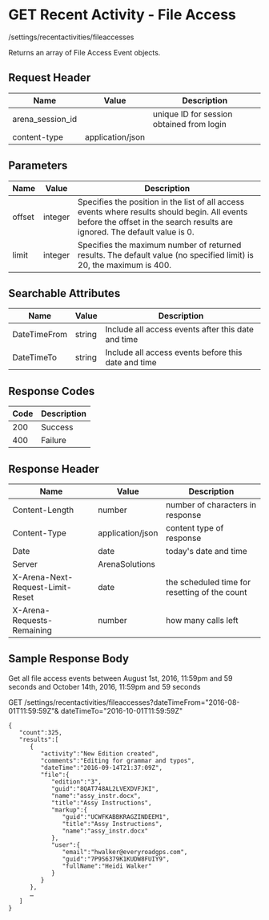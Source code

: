 # GET Recent Activity - File Access
/settings/recentactivities/fileaccesses

Returns an array of File Access Event objects.

## Request Header

| Name<br> | Value<br> | Description<br> |
|  --- |  --- |  --- | 
| arena_session_id<br> |   | unique ID for session obtained from login<br> |
| content-type<br> | application/json<br> |   |

## Parameters

| Name<br> | Value<br> | Description<br> |
|  --- |  --- |  --- | 
| offset<br> | integer<br> | Specifies the position in the list of all access events where results should begin. All events before the offset in the search results are ignored. The default value is 0.<br> |
| limit<br> | integer<br> | Specifies the maximum number of returned results. The default value \(no specified limit\) is 20, the maximum is 400.<br> |

## Searchable Attributes

| Name<br> | Value<br> | Description<br> |
|  --- |  --- |  --- | 
| DateTimeFrom<br> | string<br> | Include all access events after this date and time<br> |
| DateTimeTo<br> | string<br> | Include all access events before this date and time<br> |

## Response Codes

| Code<br> | Description<br> |
|  --- |  --- | 
| 200<br> | Success<br> |
| 400<br> | Failure<br> |

## Response Header

| Name<br> | Value<br> | Description<br> |
|  --- |  --- |  --- | 
| Content-Length<br> | number<br> | number of characters in response<br> |
| Content-Type<br> | application/json<br> | content type of response<br> |
| Date<br> | date<br> | today's date and time<br> |
| Server<br> | ArenaSolutions<br> |   |
| X-Arena-Next-Request-Limit-Reset<br> | date<br> | the scheduled time for resetting of the count<br> |
| X-Arena-Requests-Remaining<br> | number<br> | how many calls left<br> |

## Sample Response Body
Get all file access events between August 1st, 2016, 11:59pm and 59 seconds and October 14th, 2016, 11:59pm and 59 seconds

GET /settings/recentactivities/fileaccesses?dateTimeFrom="2016-08-01T11:59:59Z"& dateTimeTo="2016-10-01T11:59:59Z"

```
{  
   "count":325,
   "results":[  
      {  
         "activity":"New Edition created",
         "comments":"Editing for grammar and typos",
         "dateTime":"2016-09-14T21:37:09Z",
         "file":{  
            "edition":"3",
            "guid":"8QAT748AL2LVEXDVFJKI",
            "name":"assy_instr.docx",
            "title":"Assy Instructions",
            "markup":{  
               "guid":"UCWFKABBKRAGZINDEEM1",
               "title":"Assy Instructions",
               "name":"assy_instr.docx"
            },
            "user":{  
               "email":"hwalker@everyroadgps.com",
               "guid":"7P9S6379K1KUDW8FUIY9",
               "fullName":"Heidi Walker"
            }
         }
      },
      …
   ]
}
```
